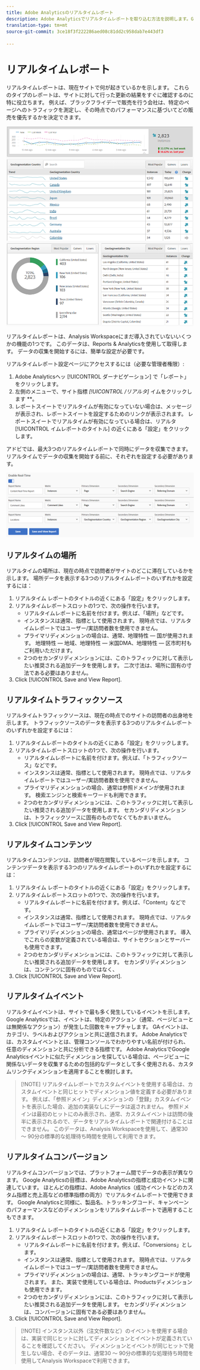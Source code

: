 ```yaml
---
title: Adobe Analyticsのリアルタイムレポート
description: Adobe Analyticsでリアルタイムレポートを取り込む方法を説明します。Google Analyticsに詳しいユーザー向けに説明します。
translation-type: tm+mt
source-git-commit: 3ce18f3f222286aed08c81dd2c958dab7e443df3

---
```



# リアルタイムレポート

リアルタイムレポートは、現在サイトで何が起きているかを示します。 これらのタイプのレポートは、サイトに対して行った更新の結果をすぐに確認するのに特に役立ちます。 例えば、ブラックフライデーで販売を行う会社は、特定のページへのトラフィックを測定し、その時点でのパフォーマンスに基づいてどの販売を優先するかを決定できます。

![リアルタイムレポート](/help/technotes/ga-to-aa/assets/realtime.png)

リアルタイムレポートは、Analysis Workspaceにまだ導入されていないいくつかの機能の1つです。 このデータは、Reports &amp; Analyticsを使用して取得します。 データの収集を開始するには、簡単な設定が必要です。

リアルタイムレポート設定ページにアクセスするには（必要な管理者権限）:

1. Adobe Analyticsヘッ [!UICONTROL ダーナビゲーション] で「レポート」をクリックします。
2. 左側のメニューで、サイト指標 *[!UICONTROL /リアルタ]* イムをクリックします **。
3. レポートスイートでリアルタイムが有効になっていない場合は、メッセージが表示され、レポートスイートを設定するためのリンクが表示されます。 レポートスイートでリアルタイムが有効になっている場合は、リアルタ [!UICONTROL イムレポートのタイトル] の近くにある「設定」をクリックします。

アドビでは、最大3つのリアルタイムレポートで同時にデータを収集できます。 リアルタイムでデータの収集を開始する前に、それぞれを設定する必要があります。

![リアルタイムレポートの設定](/help/technotes/ga-to-aa/assets/realtime_config.png)

## リアルタイムの場所

リアルタイムの場所は、現在の時点で訪問者がサイトのどこに滞在しているかを示します。 場所データを表示する3つのリアルタイムレポートのいずれかを設定するには：

1. リアルタイム  レポートのタイトルの近くにある「設定」をクリックします。
2. リアルタイムレポートスロットの1つで、次の操作を行います。
   * リアルタイムレポートに名前を付けます。例えば、「場所」などです。
   * インスタンスは通常、指標として使用されます。 現時点では、リアルタイムレポートではユーザー/実訪問者数を使用できません。
   * プライマリディメンションの場合は、通常、地理特性 — 国が使用されます。 地理特性 — 地域、地理特性 — 米国DMA、地理特性 — 区市町村もご利用いただけます。
   * 2つのセカンダリディメンションには、このトラフィックに対して表示したい推奨される追加データを使用します。 二次寸法は、場所に固有の寸法である必要はありません。
3. Click [!UICONTROL Save and View Report].

## リアルタイムトラフィックソース

リアルタイムトラフィックソースは、現在の時点でのサイトの訪問者の出身地を示します。 トラフィックソースのデータを表示する3つのリアルタイムレポートのいずれかを設定するには：

1. リアルタイムレポートのタイトルの近くにある「設定」をクリックします。
2. リアルタイムレポートスロットの1つで、次の操作を行います。
   * リアルタイムレポートに名前を付けます。例えば、「トラフィックソース」などです。
   * インスタンスは通常、指標として使用されます。 現時点では、リアルタイムレポートではユーザー/実訪問者数を使用できません。
   * プライマリディメンションの場合、通常は参照ドメインが使用されます。 検索エンジンと検索キーワードも利用できます。
   * 2つのセカンダリディメンションには、このトラフィックに対して表示したい推奨される追加データを使用します。 セカンダリディメンションは、トラフィックソースに固有のものでなくてもかまいません。
3. Click [!UICONTROL Save and View Report].

## リアルタイムコンテンツ

リアルタイムコンテンツは、訪問者が現在閲覧しているページを示します。 コンテンツデータを表示する3つのリアルタイムレポートのいずれかを設定するには：

1. リアルタイム  レポートのタイトルの近くにある「設定」をクリックします。
2. リアルタイムレポートスロットの1つで、次の操作を行います。
   * リアルタイムレポートに名前を付けます。例えば、「Content」などです。
   * インスタンスは通常、指標として使用されます。 現時点では、リアルタイムレポートではユーザー/実訪問者数を使用できません。
   * プライマリディメンションの場合、通常はページが使用されます。 導入でこれらの変数が定義されている場合は、サイトセクションとサーバーも使用できます。
   * 2つのセカンダリディメンションには、このトラフィックに対して表示したい推奨される追加データを使用します。 セカンダリディメンションは、コンテンツに固有のものではなく、
3. Click [!UICONTROL Save and View Report].

## リアルタイムイベント

リアルタイムイベントは、サイトで最も多く発生しているイベントを示します。 Google Analyticsでは、イベントは、特定のアクション（通常、ページビューとは無関係なアクション）が発生した回数をキャプチャします。 GAイベントは、カテゴリ、ラベルおよびアクションと共に送信されます。 Adobe Analyticsでは、カスタムイベントとは、管理コンソールでわかりやすい名前が付けられ、任意のディメンションと共に分析できる指標です。 Adobe AnalyticsでGoogle Analyticsイベントに似たディメンションを探している場合は、ページビューに関係ないデータを収集するための包括的なデータとして多く使用される、カスタムリンクディメンションを適用することを検討します。

> [!NOTE] リアルタイムレポートでカスタムイベントを使用する場合は、カスタムイベントと同じヒットでディメンション値を定義する必要があります。 例えば、「参照ドメイン」ディメンションの「登録」カスタムイベントを表示した場合、追加の実装なしにデータは返されません。 参照ドメインは最初のヒットにのみ表示され、通常、カスタムイベントは訪問の後半に表示されるので、データをリアルタイムレポートで関連付けることはできません。 このデータは、Analysis Workspaceを使用して、通常30 ～ 90分の標準的な処理待ち時間を使用して利用できます。

## リアルタイムコンバージョン

リアルタイムコンバージョンでは、プラットフォーム間でデータの表示が異なります。 Google Analyticsの目標は、Adobe Analyticsの指標と成功イベントに関連しています。 ほとんどの指標は、Adobe Analytics（成功イベントなどのカスタム指標と売上高などの標準指標の両方）でリアルタイムレポートで使用できます。 Google Analyticsと同様に、製品名、トラッキングコード、キャンペーンのパフォーマンスなどのディメンションをリアルタイムレポートで適用することもできます。

1. リアルタイム  レポートのタイトルの近くにある「設定」をクリックします。
2. リアルタイムレポートスロットの1つで、次の操作を行います。
   * リアルタイムレポートに名前を付けます。例えば、「Conversions」とします。
   * インスタンスは通常、指標として使用されます。 現時点では、リアルタイムレポートではユーザー/実訪問者数を使用できません。
   * プライマリディメンションの場合は、通常、トラッキングコードが使用されます。 また、実装で使用している場合は、Productsディメンションも使用できます。
   * 2つのセカンダリディメンションには、このトラフィックに対して表示したい推奨される追加データを使用します。 セカンダリディメンションは、コンバージョンに固有である必要はありません。
3. Click [!UICONTROL Save and View Report].

> [!NOTE] インスタンス以外（注文件数など）のイベントを使用する場合は、実装で同じヒットに対してディメンションとイベントが定義されていることを確認してください。 ディメンションとイベントが同じヒットで発生しない場合、そのデータは、通常30 ～ 90分の標準的な処理待ち時間を使用してAnalysis Workspaceで利用できます。
